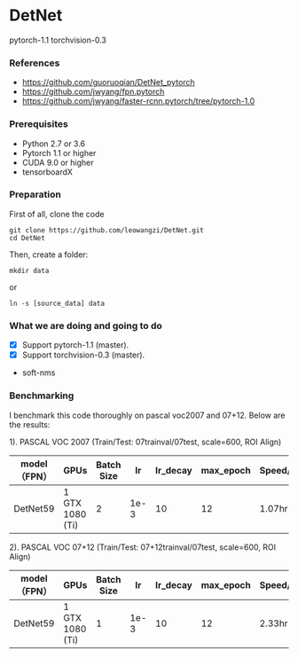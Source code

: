 # DetNet
pytorch-1.1 torchvision-0.3

### References

- https://github.com/guoruoqian/DetNet_pytorch
- https://github.com/jwyang/fpn.pytorch
- https://github.com/jwyang/faster-rcnn.pytorch/tree/pytorch-1.0


### Prerequisites

- Python 2.7 or 3.6
- Pytorch 1.1 or higher
- CUDA 9.0 or higher
- tensorboardX

### Preparation

First of all, clone the code
```
git clone https://github.com/leowangzi/DetNet.git
cd DetNet
```
Then, create a folder:
```
mkdir data
```
or
```
ln -s [source_data] data
```


### What we are doing and going to do

- [x] Support pytorch-1.1 (master).
- [x] Support torchvision-0.3 (master).
- soft-nms

### Benchmarking

I benchmark this code thoroughly on pascal voc2007 and 07+12. Below are the results:

1). PASCAL VOC 2007 (Train/Test: 07trainval/07test, scale=600, ROI Align)

| model（FPN）                                                 | GPUs            | Batch Size | lr   | lr_decay | max_epoch | Speed/epoch | Memory/GPU | mAP  |
| ------------------------------------------------------------ | --------------- | ---------- | ---- | -------- | --------- | ----------- | ---------- | ---- |
| DetNet59 | 1 GTX 1080 (Ti) | 2          | 1e-3 | 10       | 12        | 1.07hr      | 5412MB     | 75.5 |

2). PASCAL VOC 07+12 (Train/Test: 07+12trainval/07test, scale=600, ROI Align)

| model（FPN）                                                 | GPUs            | Batch Size | lr   | lr_decay | max_epoch | Speed/epoch | Memory/GPU | mAP  |
| ------------------------------------------------------------ | --------------- | ---------- | ---- | -------- | --------- | ----------- | ---------- | ---- |
| DetNet59 | 1 GTX 1080 (Ti) | 1          | 1e-3 | 10       | 12        | 2.33hr      | 8015MB     | 81.5 |
